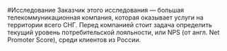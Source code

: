 #Исследование
Заказчик этого исследования — большая телекоммуникационная компания, которая оказывает услуги на территории всего СНГ. 
Перед компанией стоит задача определить текущий уровень потребительской лояльности, или NPS (от англ. Net Promoter Score), среди клиентов из России. 
